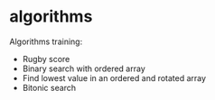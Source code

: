 algorithms
==========

Algorithms training:
- Rugby score
- Binary search with ordered array
- Find lowest value in an ordered and rotated array
- Bitonic search